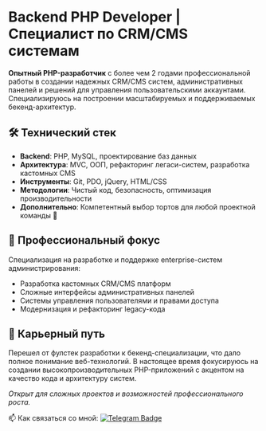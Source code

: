 # Backend PHP Developer | Специалист по CRM/CMS системам

**Опытный PHP-разработчик** с более чем 2 годами профессиональной работы в создании надежных CRM/CMS систем, административных панелей и решений для управления пользовательскими аккаунтами. Специализируюсь на построении масштабируемых и поддерживаемых бекенд-архитектур.

## 🛠 Технический стек
- **Backend**: PHP, MySQL, проектирование баз данных
- **Архитектура**: MVC, ООП, рефакторинг легаси-систем, разработка кастомных CMS
- **Инструменты**: Git, PDO, jQuery, HTML/CSS
- **Методологии**: Чистый код, безопасность, оптимизация производительности
- **Дополнительно**: Компетентный выбор тортов для любой проектной команды 🍰

## 💼 Профессиональный фокус
Специализация на разработке и поддержке enterprise-систем администрирования:
- Разработка кастомных CRM/CMS платформ
- Сложные интерфейсы административных панелей
- Системы управления пользователями и правами доступа
- Модернизация и рефакторинг legacy-кода

## 🚀 Карьерный путь
Перешел от фулстек разработки к бекенд-специализации, что дало полное понимание веб-технологий. В настоящее время фокусируюсь на создании высокопроизводительных PHP-приложений с акцентом на качество кода и архитектуру систем.

*Открыт для сложных проектов и возможностей профессионального роста.*

:mailbox: Как связаться со мной: [![Telegram Badge](https://img.shields.io/badge/-borozdinpavel-blue?style=flat&logo=Telegram&logoColor=white)](https://t.me/JeffisUBF)
